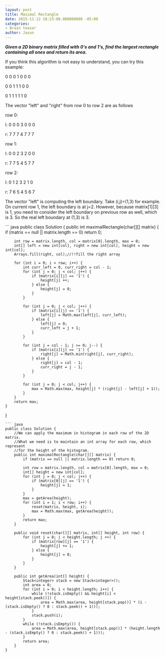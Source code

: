 ```yaml
---
layout: post
title: Maximal Rectangle
date: 2015-11-12 18:23:08.000000000 -05:00
categories:
- Brain teaser
author: Jason
---
```

<p><strong><em>Given a 2D binary matrix filled with 0's and 1's, find the largest rectangle containing all ones and return its area.</em></strong></p>


<p>If you think this algorithm is not easy to understand, you can try this example:</p>
<p>0 0 0 1 0 0 0</p>
<p>0 0 1 1 1 0 0</p>
<p>0 1 1 1 1 1 0</p>
<p>The vector "left" and "right" from row 0 to row 2 are as follows</p>
<p>row 0:</p>
<p>l: 0 0 0 3 0 0 0</p>
<p>r: 7 7 7 4 7 7 7</p>
<p>row 1:</p>
<p>l: 0 0 2 3 2 0 0</p>
<p>r: 7 7 5 4 5 7 7</p>
<p>row 2:</p>
<p>l: 0 1 2 3 2 1 0</p>
<p>r: 7 6 5 4 5 6 7</p>
<p>The vector "left" is computing the left boundary. Take (i,j)=(1,3) for example. On current row 1, the left boundary is at j=2. However, because matrix[1][3] is 1, you need to consider the left boundary on previous row as well, which is 3. So the real left boundary at (1,3) is 3.</p>
``` java
public class Solution {
    public int maximalRectangle(char[][] matrix) {
        if (matrix == null || matrix.length == 0) return 0;
        
        int row = matrix.length, col = matrix[0].length, max = 0;
        int[] left = new int[col], right = new int[col], height = new int[col];
        Arrays.fill(right, col);//!!fill the right array
        
        for (int i = 0; i < row; i++) {
            int curr_left = 0, curr_right = col - 1;
            for (int j = 0; j < col; j++) {
                if (matrix[i][j] == '1') {
                    height[j] ++;
                } else {
                    height[j] = 0;
                }
            }
            
            for (int j = 0; j < col; j++) {
                if (matrix[i][j] == '1') {
                    left[j] = Math.max(left[j], curr_left);
                } else {
                    left[j] = 0;
                    curr_left = j + 1;
                }
            }
            
            for (int j = col - 1; j >= 0; j--) {
                if (matrix[i][j] == '1') {
                    right[j] = Math.min(right[j], curr_right);
                } else {
                    right[j] = col - 1;
                    curr_right = j - 1;
                }
            }
            
            for (int j = 0; j < col; j++) {
                max = Math.max(max, height[j] * (right[j] - left[j] + 1));
            }
        }
        return max;
    }
}
```
``` java
public class Solution {
    //We can apply the maximum in histogram in each row of the 2D matrix. 
    //What we need is to maintain an int array for each row, which represent 
    //for the height of the histogram.
    public int maximalRectangle(char[][] matrix) {
        if (matrix == null || matrix.length == 0) return 0;
        
        int row = matrix.length, col = matrix[0].length, max = 0;
        int[] height = new int[col];
        for (int j = 0; j < col; j++) {
            if (matrix[0][j] == '1') {
                height[j] = 1;
            }
        }
        max = getArea(height);
        for (int i = 1; i < row; i++) {
            reset(matrix, height, i);
            max = Math.max(max, getArea(height));
        }
        return max;
    }
    
    public void reset(char[][] matrix, int[] height, int row) {
        for (int j = 0; j < height.length; j ++) {
            if (matrix[row][j] == '1') {
                height[j] += 1;
            } else {
                height[j] = 0;
            }
        }
    }
    
    public int getArea(int[] height) {
        Stack<integer> stack = new Stack<integer>();
        int area = 0;
        for (int i = 0; i < height.length; i++) {
            while (!stack.isEmpty() && height[i] < height[stack.peek()]) {
                area = Math.max(area, height[stack.pop()] * (i - (stack.isEmpty() ? 0 : stack.peek() + 1)));
            }
            stack.push(i);
        }
        while (!stack.isEmpty()) {
            area = Math.max(area, height[stack.pop()] * (height.length - (stack.isEmpty() ? 0 : stack.peek() + 1)));
        }
        return area;
    }
}
```
